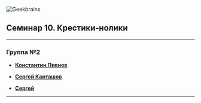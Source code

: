 ![Geekbrains](https://frontend-scripts.hb.bizmrg.com/unique-hf/svg/logo_gb_dark_mobile.svg)
## Семинар 10. Крестики-нолики

---

### Группа №2
* [**Константин Пивнов**](https://gb.ru/users/1215073)

* [**Сергей Карташов**](https://gb.ru/users/7683636)

* [**Сергей**](https://gb.ru/users/7832374)

---